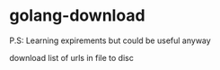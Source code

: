 # golang-download
P.S: Learning expirements but could be useful anyway

download list of urls in file to disc
